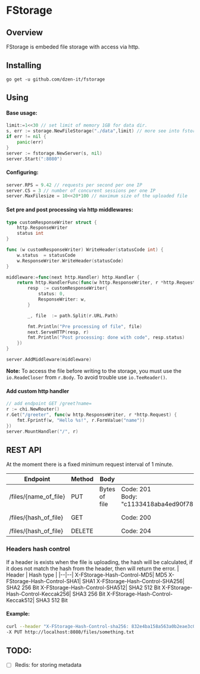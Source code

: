 # FStorage

  

## Overview

FStorage is embeded file storage with access via http.

## Installing

```go get -u github.com/dzen-it/fstorage```

  

## Using

  

#### Base usage:

```go
limit:=1<<30 // set limit of memory 1GB for data dir.
s, err := storage.NewFileStorage("./data",limit) // more see into fstorage/storage
if err != nil {
	panic(err)
}
server := fstorage.NewServer(s, nil)
server.Start(":8080")
```
#### Configuring:
```go
server.RPS = 9.42 // requests per second per one IP
server.CS = 3 // number of concurent sessions per one IP
server.MaxFilesize = 10<<20*100 // maximum size of the uploaded file
```

#### Set pre and  post processing via http middlewares:
```go
type customResponseWriter struct {
	http.ResponseWriter
	status int
}

func (w customResponseWriter) WriteHeader(statusCode int) {
	w.status  = statusCode
	w.ResponseWriter.WriteHeader(statusCode)
}

middleware:=func(next http.Handler) http.Handler {
	return http.HandlerFunc(func(w http.ResponseWriter, r *http.Request) {
		resp  := customResponseWriter{
			status: 0,
			ResponseWriter: w,
		}

		_, file  := path.Split(r.URL.Path)

		fmt.Println("Pre processing of file", file)
		next.ServeHTTP(resp, r)
		fmt.Println("Post processing: done with code", resp.status)
	})
}

server.AddMiddleware(middleware)
```
**Note:**  To access the file before writing to the storage, you must use the `io.ReadeCloser` from `r.Body`. To avoid trouble use `io.TeeReader()`.

#### Add custom http handler 
```go
// add endpoint GET /greet?name=
r := chi.NewRouter()
r.Get("/greeter", func(w http.ResponseWriter, r *http.Request) {
	fmt.Fprintf(w, "Hello %s!", r.FormValue("name"))
})
server.MountHandler("/", r)
```

## REST API   
At the moment there is a fixed minimum request interval of 1 minute.

| Endpoint | Method | Body | Succes response | Description | 
|---|---|---|---|---|
| /files/{name_of_file} | PUT | Bytes of file  | Code: 201<br> Body: "c1133418aba4ed90f78881498fc1a1ce68870f569489a661d89d89eb3416a7f4" | Upload file |
| /files/{hash_of_file} | GET || Code: 200 | Download file |
| /files/{hash_of_file} | DELETE | | Code: 204 | Delete file | 

### Headers hash control
If a header is exists when the file is uploading, the hash will be calculated, if it does not match the hash from the header, then will return the error.
| Header | Hash type |
|--|--|
X-FStorage-Hash-Control-MD5| MD5
X-FStorage-Hash-Control-SHA1| SHA1
X-FStorage-Hash-Control-SHA256| SHA2 256 Bit
X-FStorage-Hash-Control-SHA512| SHA2 512 Bit
X-FStorage-Hash-Control-Keccak256| SHA3 256 Bit
X-FStorage-Hash-Control-Keccak512| SHA3 512 Bit

#### Example:
```bash
curl --header "X-FStorage-Hash-Control-sha256: 832e4ba158a563a0b2eae3c010033229984f96cf1a4ad8d5c5c3226ff2d4daf6" \
-X PUT http://localhost:8080/files/something.txt
```

## TODO:

 - [ ] Redis: for storing metadata
